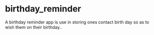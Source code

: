 # birthday_reminder
A birthday reminder app is use in storing ones contact birth day so as to wish them on their birthday..
